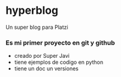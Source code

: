 # hyperblog
Un super blog para Platzi

### Es mi primer proyecto en git y github

+ creado por Super Javi
+ tiene ejemplos de codigo en python
+ tiene un doc un versiones
